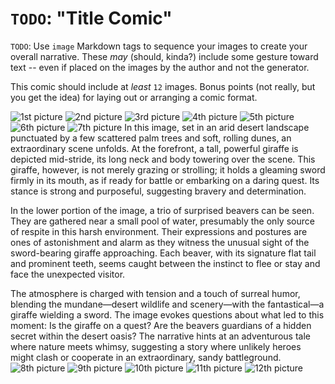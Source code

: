 # `TODO`: "Title Comic"

`TODO`: Use `image` Markdown tags to sequence your images to create
your overall narrative. These _may_ (should, kinda?) include some
gesture toward text -- even if placed on the images by the author
and not the generator.

This comic should include at _least_ `12` images. Bonus points (not
really, but you get the idea) for laying out or arranging a comic
format.

![1st picture](../src/img/giraffe1.webp)
![2nd picture](../src/img/giraffe2.webp)
![3rd picture](../src/img/giraffe3.webp)
![4th picture](../src/img/giraffe4.webp)
![5th picture](../src/img/giraffe5.webp)
![6th picture](../src/img/giraffe6.webp)
![7th picture](../src/img/giraffe7.webp)
In this image, set in an arid desert landscape punctuated by a few scattered palm trees and soft, rolling dunes, an extraordinary scene unfolds. At the forefront, a tall, powerful giraffe is depicted mid-stride, its long neck and body towering over the scene. This giraffe, however, is not merely grazing or strolling; it holds a gleaming sword firmly in its mouth, as if ready for battle or embarking on a daring quest. Its stance is strong and purposeful, suggesting bravery and determination.

In the lower portion of the image, a trio of surprised beavers can be seen. They are gathered near a small pool of water, presumably the only source of respite in this harsh environment. Their expressions and postures are ones of astonishment and alarm as they witness the unusual sight of the sword-bearing giraffe approaching. Each beaver, with its signature flat tail and prominent teeth, seems caught between the instinct to flee or stay and face the unexpected visitor.

The atmosphere is charged with tension and a touch of surreal humor, blending the mundane—desert wildlife and scenery—with the fantastical—a giraffe wielding a sword. The image evokes questions about what led to this moment: Is the giraffe on a quest? Are the beavers guardians of a hidden secret within the desert oasis? The narrative hints at an adventurous tale where nature meets whimsy, suggesting a story where unlikely heroes might clash or cooperate in an extraordinary, sandy battleground.
![8th picture](../src/img/giraffe8.webp)
![9th picture](../src/img/giraffe9.webp)
![10th picture](../src/img/giraffe10.webp)
![11th picture](../src/img/giraffe11.webp)
![12th picture](../src/img/giraffe12.webp)


